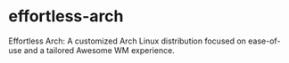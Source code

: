 # effortless-arch
Effortless Arch: A customized Arch Linux distribution focused on ease-of-use and a tailored Awesome WM experience.
